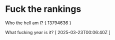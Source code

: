 # Fuck the rankings

Who the hell am I?
{ 13794636 }

What fucking year is it?
[ 2025-03-23T00:06:40Z ]
